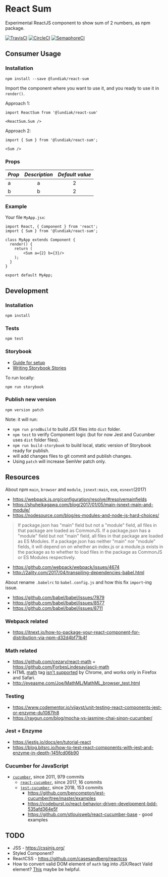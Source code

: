 # React Sum

Experimental ReactJS component to show sum of 2 numbers, as npm package.

[![TravisCI](https://travis-ci.org/alundiak/react-sum.svg?branch=master)](https://travis-ci.org/alundiak/react-sum)
[![CircleCI](https://circleci.com/gh/alundiak/react-sum.svg?style=svg)](https://circleci.com/gh/alundiak/react-sum)
[![SemaphoreCI](https://semaphoreci.com/api/v1/alundiak/react-sum/branches/master/badge.svg)](https://semaphoreci.com/alundiak/react-sum)

## Consumer Usage

### Installation

`npm install --save @lundiak/react-sum`

Import the component where you want to use it, and you ready to use it in `render()`.

Approach 1:

`import ReactSum from '@lundiak/react-sum'`

`<ReactSum.Sum />`

Approach 2:

`import { Sum } from '@lundiak/react-sum';`

`<Sum />`

### Props

| _Prop_ |     _Description_     | _Default value_ |
| ------ | :-------------------: | :-------------: |
| a  | a |      2       |
| b  | b |      2       |

### Example

Your file `MyApp.jsx`:

```
import React, { Component } from 'react';
import { Sum } from '@lundiak/react-sum';

class MyApp extends Component {
  render() {
    return (
        <Sum a={2} b={3}/>
    );
  }
}

export default MyApp;
```


## Development

### Installation

`npm install`

### Tests

`npm test`

### Storybook

- [Guide for setup](https://storybook.js.org/docs/guides/guide-react/)
- [Writing Storybook Stories](https://storybook.js.org/docs/basics/writing-stories/)

To run locally:

```
npm run storybook
```

### Publish new version

`npm version patch`

Note: it will run:
- `npm run prodBuild` to build JSX files into `dist` folder.
- `npm test` to verify Component logic (but for now Jest and Cucumber uses `dist` folder files).
- `npm run build-storybook` to build local, static version of Storybook ready for publish.
- will add changes files to git commit and publish changes.
- Using `patch` will increase SemVer patch only.


## Resources

About npm `main`, `browser` and `module`, `jsnext:main`, `esm`, `esnext`(2017)
- https://webpack.js.org/configuration/resolve/#resolvemainfields
- https://shuheikagawa.com/blog/2017/01/05/main-jsnext-main-and-module/
- https://nodesource.com/blog/es-modules-and-node-js-hard-choices/

>If package.json has "main" field but not a "module" field, all files in that package are loaded as CommonJS.
If a package.json has a "module" field but not "main" field, all files in that package are loaded as ES Modules.
If a package.json has neither "main" nor "module" fields, it will depend on on whether an index.js or a module.js exists in the package as to whether to load files in the package as CommonJS or ES Modules respectively.

- https://github.com/webpack/webpack/issues/4674
- http://2ality.com/2017/04/transpiling-dependencies-babel.html

About rename `.babelrc` to `babel.config.js` and how this fix `import`-ing issue.
- https://github.com/babel/babel/issues/7879
- https://github.com/babel/babel/issues/8577
- https://github.com/babel/babel/issues/8711


### Webpack related
- https://itnext.io/how-to-package-your-react-component-for-distribution-via-npm-d32d4bf71b4f


### Math related
- https://github.com/cezary/react-math + https://github.com/ForbesLindesay/ascii-math
- HTML [math](https://developer.mozilla.org/en-US/docs/Web/MathML/Element/math) tag [isn't supported](https://caniuse.com/#search=mathml) by Chrome, and works only in Firefox and Safari.
- http://eyeasme.com/Joe/MathML/MathML_browser_test.html

### Testing
  - https://www.codementor.io/vijayst/unit-testing-react-components-jest-or-enzyme-du1087lh8
  - https://raygun.com/blog/mocha-vs-jasmine-chai-sinon-cucumber/

### Jest + Enzyme
- https://jestjs.io/docs/en/tutorial-react
- https://blog.bitsrc.io/how-to-test-react-components-with-jest-and-enzyme-in-depth-145fcd06b90

### Cucumber for JavaScript
- [`cucumber`](https://github.com/cucumber/cucumber-js), since 2011, 979 commits
  - [`react-cucumber`](https://github.com/pzavolinsky/react-cucumber), since 2017, 16 commits
  - [`jest-cucumber`](https://github.com/bencompton/jest-cucumber), since 2018, 153 commits
    - https://github.com/bencompton/jest-cucumber/tree/master/examples
    - https://codeburst.io/react-behavior-driven-development-bdd-535afd364e5f
    - https://github.com/stlouisweb/react-cucumber-base - good examples



## TODO

- JSS - https://cssinjs.org/
- Styled Component?
- ReactCSS - https://github.com/casesandberg/reactcss
- How to convert valid DOM element of `math` tag into JSX/React Valid element? [This](https://medium.com/javascript-inside/transforming-elements-in-react-8e411c0f1bba) maybe be helpful.